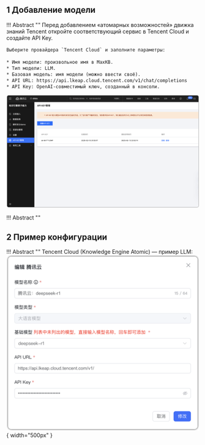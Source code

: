 ## 1 Добавление модели

!!! Abstract ""
    Перед добавлением «атомарных возможностей» движка знаний Tencent откройте соответствующий сервис в Tencent Cloud и создайте API Key.


    Выберите провайдера `Tencent Cloud` и заполните параметры:

    * Имя модели: произвольное имя в MaxKB.     
    * Тип модели: LLM.   
    * Базовая модель: имя модели (можно ввести своё).
    * API URL: https://api.lkeap.cloud.tencent.com/v1/chat/completions
    * API Key: OpenAI‑совместимый ключ, созданный в консоли. 

![tencent apikey](../../img/model/tencent_atomicpower_apikey.png)

!!! Abstract ""

## 2 Пример конфигурации

!!! Abstract ""
    Tencent Cloud (Knowledge Engine Atomic) — пример LLM:
![知识引擎原子 大语言模型](../../img/model/tencent_atomicpower_llm.png){ width="500px" }
